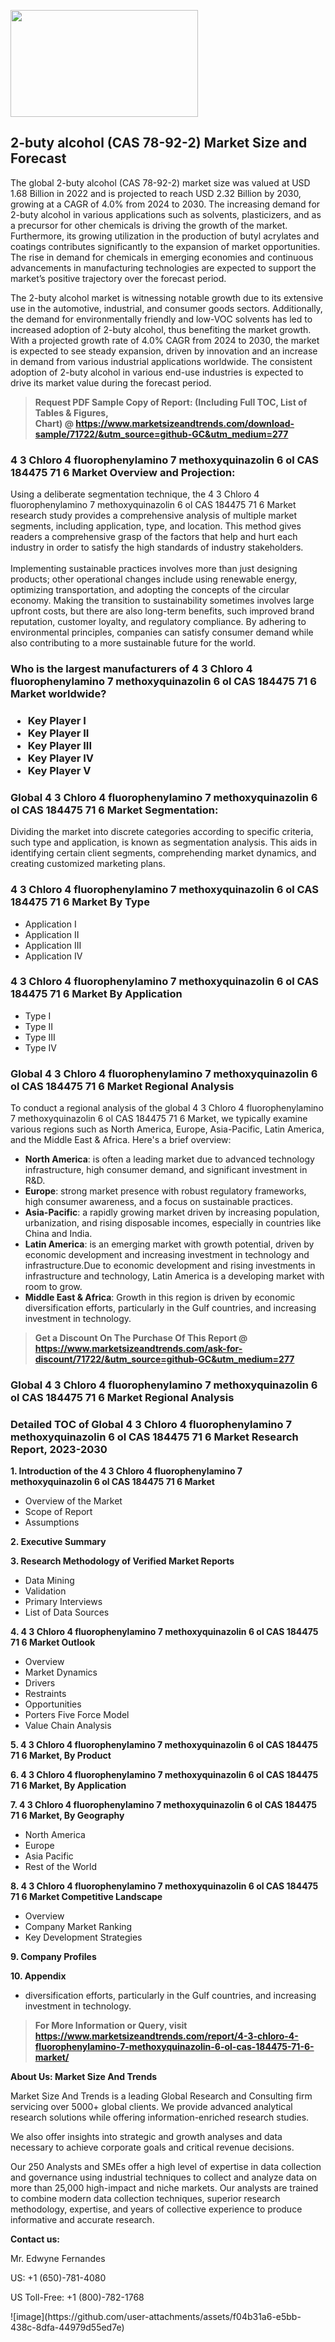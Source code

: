 <p><img class="alignnone size-medium wp-image-20088" src="https://ffe5etoiles.com/wp-content/uploads/2024/12/MST1-300x171.png" alt="" width="300" height="171" /></p><h2>2-buty alcohol (CAS 78-92-2) Market Size and Forecast</h2><p>The global 2-buty alcohol (CAS 78-92-2) market size was valued at USD 1.68 Billion in 2022 and is projected to reach USD 2.32 Billion by 2030, growing at a CAGR of 4.0% from 2024 to 2030. The increasing demand for 2-buty alcohol in various applications such as solvents, plasticizers, and as a precursor for other chemicals is driving the growth of the market. Furthermore, its growing utilization in the production of butyl acrylates and coatings contributes significantly to the expansion of market opportunities. The rise in demand for chemicals in emerging economies and continuous advancements in manufacturing technologies are expected to support the market’s positive trajectory over the forecast period.</p><p>The 2-buty alcohol market is witnessing notable growth due to its extensive use in the automotive, industrial, and consumer goods sectors. Additionally, the demand for environmentally friendly and low-VOC solvents has led to increased adoption of 2-buty alcohol, thus benefiting the market growth. With a projected growth rate of 4.0% CAGR from 2024 to 2030, the market is expected to see steady expansion, driven by innovation and an increase in demand from various industrial applications worldwide. The consistent adoption of 2-buty alcohol in various end-use industries is expected to drive its market value during the forecast period.</p></p><blockquote id="" class=""><strong>Request PDF Sample Copy of Report: (Including Full TOC, List of Tables &amp; Figures, Chart)&nbsp;@&nbsp;<strong><a href="https://www.marketsizeandtrends.com/download-sample/71722/&utm_source=github-GC&utm_medium=277" target="_blank">https://www.marketsizeandtrends.com/download-sample/71722/&utm_source=github-GC&utm_medium=277</a></strong></strong></blockquote><h3 id="" class="">4 3 Chloro 4 fluorophenylamino 7 methoxyquinazolin 6 ol CAS 184475 71 6 Market&nbsp;Overview and Projection:</h3><p id="" class="">Using a deliberate segmentation technique, the 4 3 Chloro 4 fluorophenylamino 7 methoxyquinazolin 6 ol CAS 184475 71 6 Market research study provides a comprehensive analysis of multiple market segments, including application, type, and location. This method gives readers a comprehensive grasp of the factors that help and hurt each industry in order to satisfy the high standards of industry stakeholders. <br /> <br />Implementing sustainable practices involves more than just designing products; other operational changes include using renewable energy, optimizing transportation, and adopting the concepts of the circular economy. Making the transition to sustainability sometimes involves large upfront costs, but there are also long-term benefits, such improved brand reputation, customer loyalty, and regulatory compliance. By adhering to environmental principles, companies can satisfy consumer demand while also contributing to a more sustainable future for the world.</p><h3 id="" class="">Who is the largest manufacturers of&nbsp;4 3 Chloro 4 fluorophenylamino 7 methoxyquinazolin 6 ol CAS 184475 71 6 Market worldwide?</h3><h3 class=""><p><ul><li>Key Player I </li><li> Key Player II </li><li> Key Player III </li><li> Key Player IV </li><li> Key Player V</li></ul></p></h3><h3 id="" class="">Global&nbsp;4 3 Chloro 4 fluorophenylamino 7 methoxyquinazolin 6 ol CAS 184475 71 6 Market Segmentation:</h3><p id="" class="">Dividing the market into discrete categories according to specific criteria, such type and application, is known as segmentation analysis. This aids in identifying certain client segments, comprehending market dynamics, and creating customized marketing plans.</p><h3 id="" class="">4 3 Chloro 4 fluorophenylamino 7 methoxyquinazolin 6 ol CAS 184475 71 6 Market&nbsp;By Type</h3><p><p><ul><li>Application I</li><li> Application II</li><li> Application III</li><li> Application IV</p></li></ul></p></p><h3 id="" class="">4 3 Chloro 4 fluorophenylamino 7 methoxyquinazolin 6 ol CAS 184475 71 6 Market&nbsp;By Application</h3><p class=""><p><ul><li>Type I</li><li> Type II</li><li> Type III</li><li> Type IV</li></ul></p></p><h3 id="" class="">Global 4 3 Chloro 4 fluorophenylamino 7 methoxyquinazolin 6 ol CAS 184475 71 6 Market Regional Analysis</h3><p id="" class="">To conduct a regional analysis of the global 4 3 Chloro 4 fluorophenylamino 7 methoxyquinazolin 6 ol CAS 184475 71 6 Market, we typically examine various regions such as North America, Europe, Asia-Pacific, Latin America, and the Middle East &amp; Africa. Here's a brief overview:</p><ul><li><strong>North America</strong>: is often a leading market due to advanced technology infrastructure, high consumer demand, and significant investment in R&amp;D.</li><li><strong>Europe</strong>: strong market presence with robust regulatory frameworks, high consumer awareness, and a focus on sustainable practices.</li><li><strong>Asia-Pacific</strong>: a rapidly growing market driven by increasing population, urbanization, and rising disposable incomes, especially in countries like China and India.</li><li><strong>Latin America</strong>: is an emerging market with growth potential, driven by economic development and increasing investment in technology and infrastructure.Due to economic development and rising investments in infrastructure and technology, Latin America is a developing market with room to grow.</li><li><strong>Middle East &amp; Africa</strong>: Growth in this region is driven by economic diversification efforts, particularly in the Gulf countries, and increasing investment in technology.</li></ul><blockquote id="" class=""><strong>Get a Discount On The Purchase Of This Report @ <strong><a href="https://www.marketsizeandtrends.com/ask-for-discount/71722/&utm_source=github-GC&utm_medium=277" target="_blank">https://www.marketsizeandtrends.com/ask-for-discount/71722/&utm_source=github-GC&utm_medium=277</a></strong></strong></blockquote><h3 id="" class="">Global 4 3 Chloro 4 fluorophenylamino 7 methoxyquinazolin 6 ol CAS 184475 71 6 Market Regional Analysis</h3><h3 id="" class="">Detailed TOC of Global 4 3 Chloro 4 fluorophenylamino 7 methoxyquinazolin 6 ol CAS 184475 71 6 Market Research Report, 2023-2030</h3><p id="" class=""><strong>1. Introduction of the 4 3 Chloro 4 fluorophenylamino 7 methoxyquinazolin 6 ol CAS 184475 71 6 Market</strong></p><ul><li>Overview of the Market</li><li>Scope of Report</li><li>Assumptions</li></ul><p id="" class=""><strong>2. Executive Summary</strong></p><p id="" class=""><strong>3. Research Methodology of Verified Market Reports</strong></p><ul><li>Data Mining</li><li>Validation</li><li>Primary Interviews</li><li>List of Data Sources</li></ul><p id="" class=""><strong>4. 4 3 Chloro 4 fluorophenylamino 7 methoxyquinazolin 6 ol CAS 184475 71 6 Market Outlook</strong></p><ul><li>Overview</li><li>Market Dynamics</li><li>Drivers</li><li>Restraints</li><li>Opportunities</li><li>Porters Five Force Model</li><li>Value Chain Analysis</li></ul><p id="" class=""><strong>5. 4 3 Chloro 4 fluorophenylamino 7 methoxyquinazolin 6 ol CAS 184475 71 6 Market, By Product</strong></p><p id="" class=""><strong>6. 4 3 Chloro 4 fluorophenylamino 7 methoxyquinazolin 6 ol CAS 184475 71 6 Market, By Application</strong></p><p id="" class=""><strong>7. 4 3 Chloro 4 fluorophenylamino 7 methoxyquinazolin 6 ol CAS 184475 71 6 Market, By Geography</strong></p><ul><li>North America</li><li>Europe</li><li>Asia Pacific</li><li>Rest of the World</li></ul><p id="" class=""><strong>8. 4 3 Chloro 4 fluorophenylamino 7 methoxyquinazolin 6 ol CAS 184475 71 6 Market Competitive Landscape</strong></p><ul><li>Overview</li><li>Company Market Ranking</li><li>Key Development Strategies</li></ul><p id="" class=""><strong>9. Company Profiles</strong></p><p id="" class=""><strong>10. Appendix</strong></p><ul><li>diversification efforts, particularly in the Gulf countries, and increasing investment in technology.</li></ul><blockquote id="" class=""><strong>For More Information or Query, visit <strong><strong><a href="https://www.marketsizeandtrends.com/report/4-3-chloro-4-fluorophenylamino-7-methoxyquinazolin-6-ol-cas-184475-71-6-market/" target="_blank">https://www.marketsizeandtrends.com/report/4-3-chloro-4-fluorophenylamino-7-methoxyquinazolin-6-ol-cas-184475-71-6-market/</a></strong></strong></strong></blockquote><p id="" class=""><strong>About Us: Market Size And Trends</strong></p><p id="" class="">Market Size And Trends is a leading Global Research and Consulting firm servicing over 5000+ global clients. We provide advanced analytical research solutions while offering information-enriched research studies.</p><p id="" class="">We also offer insights into strategic and growth analyses and data necessary to achieve corporate goals and critical revenue decisions.</p><p id="" class="">Our 250 Analysts and SMEs offer a high level of expertise in data collection and governance using industrial techniques to collect and analyze data on more than 25,000 high-impact and niche markets. Our analysts are trained to combine modern data collection techniques, superior research methodology, expertise, and years of collective experience to produce informative and accurate research.</p><p id="" class=""><strong>Contact us:</strong></p><p id="" class="">Mr. Edwyne Fernandes</p><p id="" class="">US: +1 (650)-781-4080</p><p id="" class="">US Toll-Free: +1 (800)-782-1768</p>
![image](https://github.com/user-attachments/assets/f04b31a6-e5bb-438c-8dfa-44979d55ed7e)
